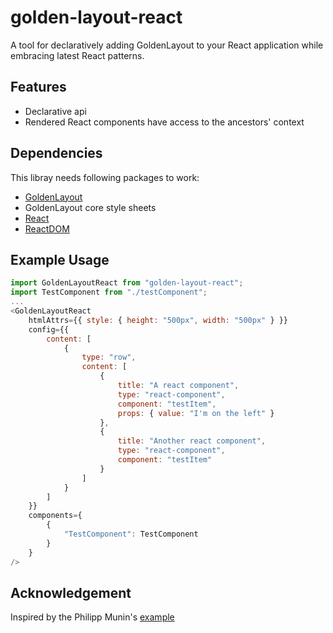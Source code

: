 # golden-layout-react #
A tool for declaratively adding GoldenLayout to your React application while embracing latest React patterns.

## Features ##
* Declarative api
* Rendered React components have access to the ancestors' context

## Dependencies ##
This libray needs following packages to work:
* [GoldenLayout](https://github.com/golden-layout/golden-layout)
* GoldenLayout core style sheets
* [React](https://github.com/facebook/react/tree/master/packages/react)
* [ReactDOM](https://github.com/facebook/react/tree/master/packages/react-dom)

## Example Usage ##
```javascript
import GoldenLayoutReact from "golden-layout-react";
import TestComponent from "./testComponent";
...
<GoldenLayoutReact
    htmlAttrs={{ style: { height: "500px", width: "500px" } }}
    config={{
        content: [
            {
                type: "row",
                content: [
                    {
                        title: "A react component",
                        type: "react-component",
                        component: "testItem",
                        props: { value: "I'm on the left" }
                    },
                    {
                        title: "Another react component",
                        type: "react-component",
                        component: "testItem"
                    }
                ]
            }
        ]
    }}
    components={
        {
            "TestComponent": TestComponent
        }
    }
/>
```

## Acknowledgement ##
Inspired by the Philipp Munin's [example](https://github.com/golden-layout/golden-layout/issues/392#issuecomment-384731510)